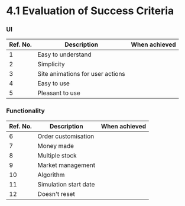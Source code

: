 # 4.1 Evaluation of Success Criteria



### UI

| Ref. No. | Description                      | When achieved |
| -------- | -------------------------------- | ------------- |
| 1        | Easy to understand               |               |
| 2        | Simplicity                       |               |
| 3        | Site animations for user actions |               |
| 4        | Easy to use                      |               |
| 5        | Pleasant to use                  |               |



### Functionality

| Ref. No. | Description           | When achieved |
| -------- | --------------------- | ------------- |
| 6        | Order customisation   |               |
| 7        | Money made            |               |
| 8        | Multiple stock        |               |
| 9        | Market management     |               |
| 10       | Algorithm             |               |
| 11       | Simulation start date |               |
| 12       | Doesn't reset         |               |
